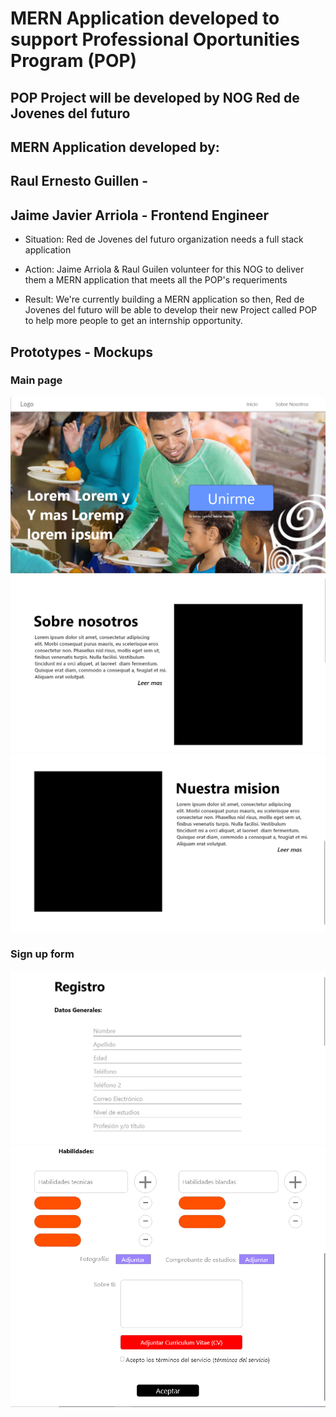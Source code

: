 # MERN Application developed to support Professional Oportunities Program (POP)

## POP Project will be developed by NOG Red de Jovenes del futuro

## MERN Application developed by:

## Raul Ernesto Guillen -

## Jaime Javier Arriola - Frontend Engineer

- Situation: Red de Jovenes del futuro organization needs a full stack application

- Action: Jaime Arriola & Raul Guilen volunteer for this NOG to deliver them a MERN application that meets all the POP's requeriments

- Result: We're currently building a MERN application so then, Red de Jovenes del futuro will be able to develop their new Project called POP to help more people to get an internship opportunity.

## Prototypes - Mockups
### Main page
![Optional Text](./Prototypes/Main.PNG)
![Optional Text](./Prototypes/About%20us.PNG)
![Optional Text](./Prototypes/Mission.PNG)
### Sign up form
![Optional Text](./Prototypes/S-up%201.PNG)
![Optional Text](./Prototypes/S-up%202.PNG)




